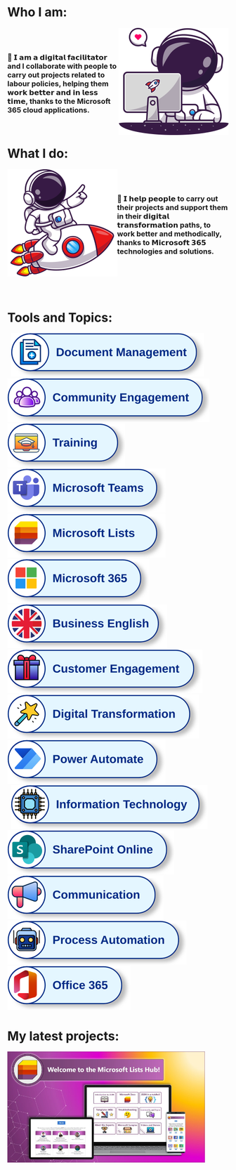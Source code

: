 # Who I am:

<img align="right" src="https://raw.githubusercontent.com/Fedes365/Fedes365/main/Illustrations/Astronaut-1.svg" width="250px"><br><br>

### 🔹 𝗜 𝗮𝗺 𝗮 𝗱𝗶𝗴𝗶𝘁𝗮𝗹 𝗳𝗮𝗰𝗶𝗹𝗶𝘁𝗮𝘁𝗼𝗿 and I collaborate with people to carry out projects related to labour policies, helping them 𝘄𝗼𝗿𝗸 𝗯𝗲𝘁𝘁𝗲𝗿 𝗮𝗻𝗱 𝗶𝗻 𝗹𝗲𝘀𝘀 𝘁𝗶𝗺𝗲, thanks to the Microsoft 365 cloud applications.

<br>

# What I do:

<img align="left" src="https://raw.githubusercontent.com/Fedes365/Fedes365/main/Illustrations/Astronaut-2.svg" width="250px"><br><br>

### 🚀 𝗜 𝗵𝗲𝗹𝗽 𝗽𝗲𝗼𝗽𝗹𝗲 to carry out their projects and support them in their 𝗱𝗶𝗴𝗶𝘁𝗮𝗹 𝘁𝗿𝗮𝗻𝘀𝗳𝗼𝗿𝗺𝗮𝘁𝗶𝗼𝗻 paths, to work better and methodically, thanks to 𝗠𝗶𝗰𝗿𝗼𝘀𝗼𝗳𝘁 𝟯𝟲𝟱 technologies and solutions.

<br>
<br>
<br>
<br>

# Tools and Topics:

&nbsp;&nbsp;<a href="https://about:blank"><img src="https://raw.githubusercontent.com/Fedes365/Fedes365/main/Badges/Doc-Badge.svg"></a>&nbsp;&nbsp;<a href="https://about:blank"><img src="https://raw.githubusercontent.com/Fedes365/Fedes365/main/Badges/Community-Badge.svg"></a>&nbsp;&nbsp;<a href="https://about:blank"><img src="https://raw.githubusercontent.com/Fedes365/Fedes365/main/Badges/Training-Badge.svg"></a>&nbsp;&nbsp;<a href="https://about:blank"><img src="https://raw.githubusercontent.com/Fedes365/Fedes365/main/Badges/Teams-Badge.svg"></a>&nbsp;&nbsp;<a href="https://about:blank"><img src="https://raw.githubusercontent.com/Fedes365/Fedes365/main/Badges/Lists-Badge.svg"></a><br><a href="https://about:blank"><img src="https://raw.githubusercontent.com/Fedes365/Fedes365/main/Badges/365-Badge.svg"></a>&nbsp;&nbsp;<a href="https://about:blank"><img src="https://raw.githubusercontent.com/Fedes365/Fedes365/main/Badges/English-Badge.svg"></a>&nbsp;&nbsp;<a href="https://about:blank"><img src="https://raw.githubusercontent.com/Fedes365/Fedes365/main/Badges/Customer-Badge.svg"></a>&nbsp;&nbsp;<a href="https://about:blank"><img src="https://raw.githubusercontent.com/Fedes365/Fedes365/main/Badges/Transformation-Badge.svg"></a>&nbsp;&nbsp;<a href="https://about:blank"><img src="https://raw.githubusercontent.com/Fedes365/Fedes365/main/Badges/Automate-Badge.svg"></a><br>&nbsp;&nbsp;<a href="https://about:blank"><img src="https://raw.githubusercontent.com/Fedes365/Fedes365/main/Badges/Technology-Badge.svg"></a>&nbsp;&nbsp;<a href="https://about:blank"><img src="https://raw.githubusercontent.com/Fedes365/Fedes365/main/Badges/SharePoint-Badge.svg"></a>&nbsp;&nbsp;<a href="https://about:blank"><img src="https://raw.githubusercontent.com/Fedes365/Fedes365/main/Badges/Communication-Badge.svg"></a>&nbsp;&nbsp;<a href="https://about:blank"><img src="https://raw.githubusercontent.com/Fedes365/Fedes365/main/Badges/Automation-Badge.svg"></a>&nbsp;&nbsp;<a href="https://about:blank"><img src="https://raw.githubusercontent.com/Fedes365/Fedes365/main/Badges/Office-365-Badge.svg"></a>

# My latest projects:

<img align="left" src="https://raw.githubusercontent.com/Fedes365/Fedes365/main/Illustrations/List-Hub.jpg" width="450px"><br><br><br><br><br><br><br><br><br><br><br><br><br><br>
<!--
**Fedes365/Fedes365** is a ✨ _special_ ✨ repository because its `README.md` (this file) appears on your GitHub profile.

Here are some ideas to get you started:

- 🔭 I’m currently working on ...
- 🌱 I’m currently learning ...
- 👯 I’m looking to collaborate on ...
- 🤔 I’m looking for help with ...
- 💬 Ask me about ...
- 📫 How to reach me: ...
- 😄 Pronouns: ...
- ⚡ Fun fact: ...
-->
